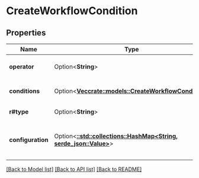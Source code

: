 # CreateWorkflowCondition

## Properties

Name | Type | Description | Notes
------------ | ------------- | ------------- | -------------
**operator** | Option<**String**> | The compound condition operator. | [optional]
**conditions** | Option<[**Vec<crate::models::CreateWorkflowCondition>**](CreateWorkflowCondition.md)> | The list of workflow conditions. | [optional]
**r#type** | Option<**String**> | The type of the transition rule. | [optional]
**configuration** | Option<[**::std::collections::HashMap<String, serde_json::Value>**](serde_json::Value.md)> | EXPERIMENTAL. The configuration of the transition rule. | [optional]

[[Back to Model list]](../README.md#documentation-for-models) [[Back to API list]](../README.md#documentation-for-api-endpoints) [[Back to README]](../README.md)



